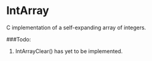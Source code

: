 # IntArray
C implementation of a self-expanding array of integers.

###Todo:  
1. IntArrayClear() has yet to be implemented.
